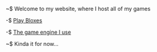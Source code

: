 ~$ Welcome to my website, where I host all of my games

-$ [Play Bloxes](https://enterthevoidi3chan.github.io/bloxes)

-$ [The game engine I use](https://construct.net)

~$ Kinda it for now...
